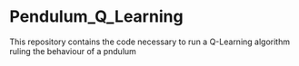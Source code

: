 # Pendulum_Q_Learning
This repository contains the code necessary to run a Q-Learning algorithm ruling the behaviour of a pndulum
